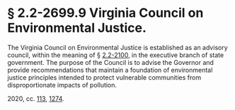 # § 2.2-2699.9 Virginia Council on Environmental Justice.

<p>The Virginia Council on Environmental Justice is established as an advisory council, within the meaning of § <a href='/vacode/2.2-2100/'>2.2-2100</a>, in the executive branch of state government. The purpose of the Council is to advise the Governor and provide recommendations that maintain a foundation of environmental justice principles intended to protect vulnerable communities from disproportionate impacts of pollution.</p><p>2020, cc. <a href='http://lis.virginia.gov/cgi-bin/legp604.exe?201+ful+CHAP0113'>113</a>, <a href='http://lis.virginia.gov/cgi-bin/legp604.exe?201+ful+CHAP1274'>1274</a>.</p>